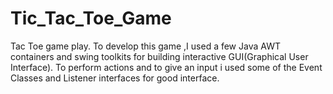 # Tic_Tac_Toe_Game
Tac Toe game play.
To develop this game ,I used a few Java AWT containers and swing toolkits for building interactive GUI(Graphical User Interface).
To perform actions and to give an input 
i used some of the Event Classes and 
Listener interfaces for good interface.
